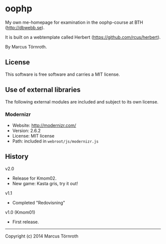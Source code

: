 oophp
=====

My own me-homepage for examination in the oophp-course at BTH (http://dbwebb.se).

It is built on a webtemplate called Herbert (https://github.com/rcus/herbert).

By Marcus Törnroth.



License 
------------------

This software is free software and carries a MIT license.



Use of external libraries
-----------------------------------

The following external modules are included and subject to its own license.


### Modernizr
* Website: http://modernizr.com/
* Version: 2.6.2
* License: MIT license 
* Path: included in `webroot/js/modernizr.js`



History
-----------------------------------

v2.0
* Release for Kmom02.
* New game: Kasta gris, try it out!

v1.1
* Completed "Redovisning"

v1.0 (Kmom01)
* First release.



----------------------------------
Copyright (c) 2014 Marcus Törnroth